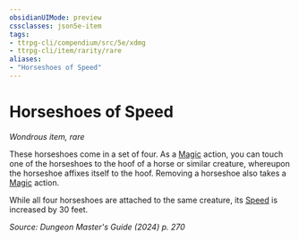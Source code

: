```yaml
---
obsidianUIMode: preview
cssclasses: json5e-item
tags:
- ttrpg-cli/compendium/src/5e/xdmg
- ttrpg-cli/item/rarity/rare
aliases: 
- "Horseshoes of Speed"
---
```

# Horseshoes of Speed
*Wondrous item, rare*  


These horseshoes come in a set of four. As a [Magic](actions.md#Magic) action, you can touch one of the horseshoes to the hoof of a horse or similar creature, whereupon the horseshoe affixes itself to the hoof. Removing a horseshoe also takes a [Magic](actions.md#Magic) action.

While all four horseshoes are attached to the same creature, its [Speed](speed-xphb.md) is increased by 30 feet.

*Source: Dungeon Master's Guide (2024) p. 270*